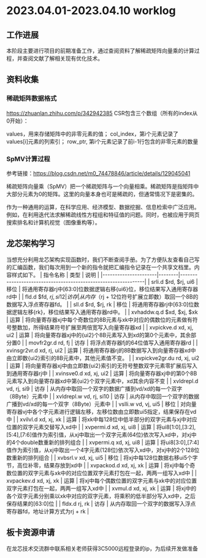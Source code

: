 # 2023.04.01-2023.04.10 worklog
## 工作进展
本阶段主要进行项目的前期准备工作，通过查阅资料了解稀疏矩阵向量乘的计算过程，并查阅文献了解相关现有优化技术。
## 资料收集
### 稀疏矩阵数据格式
https://zhuanlan.zhihu.com/p/342942385
CSR包含三个数组（所有的index从0开始）：

values，用来存储矩阵中的非零元素的值；
col_index，第i个元素记录了values[i]元素的列索引；
row_ptr, 第i个元素记录了前i-1行包含的非零元素的数量

### SpMV计算过程
参考链接：https://blog.csdn.net/m0_74478846/article/details/129045041

稀疏矩阵向量乘（SpMV）把一个稀疏矩阵与一个向量相乘。稀疏矩阵是指矩阵中大部分元素为0的矩阵。这里的向量本身也可是稀疏的，但通常情况下是密集的。

作为一种通用的运算，在科学应用、经济模型、数据挖掘、信息检索中广泛应用。例如，在利用迭代法求解稀疏线性方程组和特征值的问题。同时，也被应用于网页搜索排名和计算机视觉（图像重构等）。

## 龙芯架构学习
当想充分利用龙芯架构实现函数时，我们不断查阅手册。为了方便队友查看自己写的汇编函数，我们每次用到一个新的指令就把汇编指令记录在一个共享文档里。内容样式如下。
| 指令名称             | 类型   | 说明                                                         |
|----------------------|--------|---------------------------------------------------------------|
| srli.d $rd, $rj, ui6  | 移位   | 将通用寄存器rj中[63:0]位数据逻辑右移{ui6}位，移位结果写入通用寄存器rd中 |
| fld.d $fd, $rj, si12  | 访存   | 从内存（$rj + 12位符号扩展立即数）取回一个8B的数据写入浮点寄存器fd。 |
| sll.d $rd, $rj, rk    | 移位   | 将通用寄存器rj中[63:0]位数据逻辑左移{rk}，移位结果写入通用寄存器rd中。 |
| xvhaddw.q.d $xd, $xj, $xk | 运算 | 将向量寄存器xj中每个奇数位的8B元素与xk中对应的偶数位的元素做有符号整数加，所得结果符号扩展至两倍宽写入向量寄存器xd |
| xvpickve.d xd, xj, ui2 | 运算   | 将向量寄存器xj中的{ui2}个8B元素写入到xd的第0个元素中，其余部分置0 |
| movfr2gr.d rd, fj    | 访存   | 将浮点寄存器fj的64位值写入通用寄存器rd                      |
| xvinsgr2vr.d xd, rj, ui2 | 运算 | 将通用寄存器rj的8B数据写入到向量寄存器xd中由立即数{ui2}索引的8B元素中，其他元素值不变。 |
| xvpickve2gr.du rd, xj, ui2 | 运算 | 将向量寄存器xj中由立即数{ui2}索引的无符号整数双字元素零扩展后写入到通用寄存器rj中 |
| xvinsve0.d xd, xj, ui2 | 运算 | 将向量寄存器xj中的第0个8B元素写入到向量寄存器xd中第{ui2}个双字元素中，xd其余内容不变 |
| xvldrepl.d vd, rj, si9 | 访存 | 从内存中取回一个双字的数据广播到vd/xd的每一个双字（8Byte）元素中 |
| xvldrepl.w vd, rj, si10 | 访存 | 从内存中取回一个双字的数据广播到vd/xd的每一个双字（8Byte）元素中 |
| vslli.w vd, vj, ui5 | 移位   | 对向量寄存器vj中各个字元素进行逻辑左移，左移位数由立即数ui5指定，结果保存在vd中 |
| xvilvl.d xd, xj, xk  | 运算   | 将xk中每128位中低半部分的双字元素与xj中对应位置的双字元素交替写入xd中 |
| xvpermi.d xd, xj, ui8 | 运算 | 将ui8[1:0],[3:2],[5:4],[7:6]值作为索引值，从xj中取出一个双字元素(64位)依次写入xd中，对xj中的4个double数重新的排列组合 |
| xvpermi.q xd, xj, ui8 | 运算 | 将ui8[3:0],[7:4]值作为索引值，从xj中取出一个4字元素(128位)依次写入xd中，对xj中的2个128位数重新的排列组合 |
| xvbsrl.v xd, xj, ui5 | 移位   | 将xj中每128位数据右移ui5个字节，高位补零，结果存放到xd中   |
| xvpackod.d xd, xj, xk | 运算 | 将xj中每个奇数位置的双字元素与xk中的对应位置双字元素打包在一起，两两一组写入xd中 |
| xvpackev.d xd, xj, xk | 运算 | 将xj中每个偶数位置的双字元素与xk中的对应位置双字元素打包在一起，两两一组写入xd中 |
| xvmul.d xd, xj, xk  | 运算   | 将xj中的各个双字元素分别乘以xk中对应的双字元素，将乘积的低半部分写入xd中，之后保存结果的[63:0]位 |
| fldx.d rj, rk        | 访存   | 从内存取回一个双字的数据写入浮点寄存器fd，地址计算方式为rj + rk  |


## 板卡资源申请

在龙芯技术交流群中联系相关老师获得3C5000远程登录的ip，为后续开发做准备


